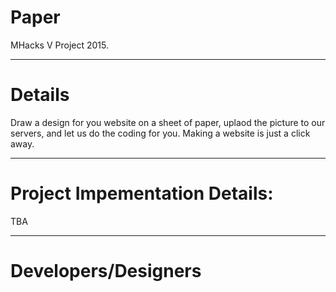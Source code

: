 # Paper
MHacks V Project 2015.

-------------------------------
# Details
Draw a design for you website on a sheet of paper, uplaod the picture to our servers, and let us do the coding for you. Making a website is just a click away. 

-------------------------------
# Project Impementation Details:
TBA

-------------------------------
# Developers/Designers


